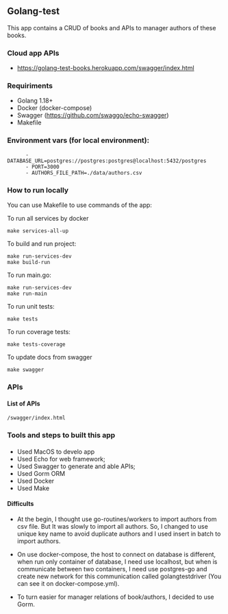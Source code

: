 ## Golang-test
This app contains a CRUD of books and APIs to manager authors of these books.

### Cloud app APIs
- https://golang-test-books.herokuapp.com/swagger/index.html

### Requiriments
- Golang 1.18+
- Docker (docker-compose)
- Swagger (https://github.com/swaggo/echo-swagger)
- Makefile

### Environment vars (for local environment):
```
      - DATABASE_URL=postgres://postgres:postgres@localhost:5432/postgres
      - PORT=3000
      - AUTHORS_FILE_PATH=./data/authors.csv
```

### How to run locally

You can use Makefile to use commands of the app:

To run all services by docker
```
make services-all-up
```

To build and run project:
```
make run-services-dev
make build-run
```

To run main.go:
```
make run-services-dev
make run-main
```

To run unit tests:
```
make tests
```

To run coverage tests:
```
make tests-coverage
```

To update docs from swagger
```
make swagger
```

### APIs
#### List of APIs
```
/swagger/index.html
```

### Tools and steps to built this app

####

- Used MacOS to develo app
- Used Echo for web framework;
- Used Swagger to generate and able APIs;
- Used Gorm ORM
- Used Docker
- Used Make

#### Difficults

- At the begin, I thought use go-routines/workers to import authors from csv file. But It was slowly to import all authors. So, I changed to use unique key name to avoid duplicate authors and I used insert in batch to import authors.

- On use docker-compose, the host to connect on database is different, when run only container of database, I need use localhost, but when is communicate between two containers, I need use postgres-go and create new network for this communication called golangtestdriver (You can see it on docker-compose.yml).

- To turn easier for manager relations of book/authors, I decided to use Gorm.